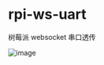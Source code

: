 # rpi-ws-uart

树莓派 websocket 串口透传

![image](https://user-images.githubusercontent.com/6647656/112247779-dbc0f500-8c8f-11eb-978c-2a2f763cc481.png)
